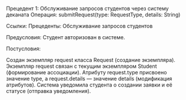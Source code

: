 Прецедент 1: Обслуживание запросов студентов через систему деканата
Операция: submitRequest(type: RequestType, details: String)

Ссылки: Прецеденты: Обслуживание запросов студентов

Предусловия: Студент авторизован в системе.

Постусловия:

Создан экземпляр request класса Request (создание экземпляра).
Экземпляр request связан с текущим экземпляром Student (формирование ассоциации).
Атрибуту request.type присвоено значение type, а request.details — значение details (модификация атрибутов).
Система уведомила студента о создании заявки и её статусе (отправка уведомления).
